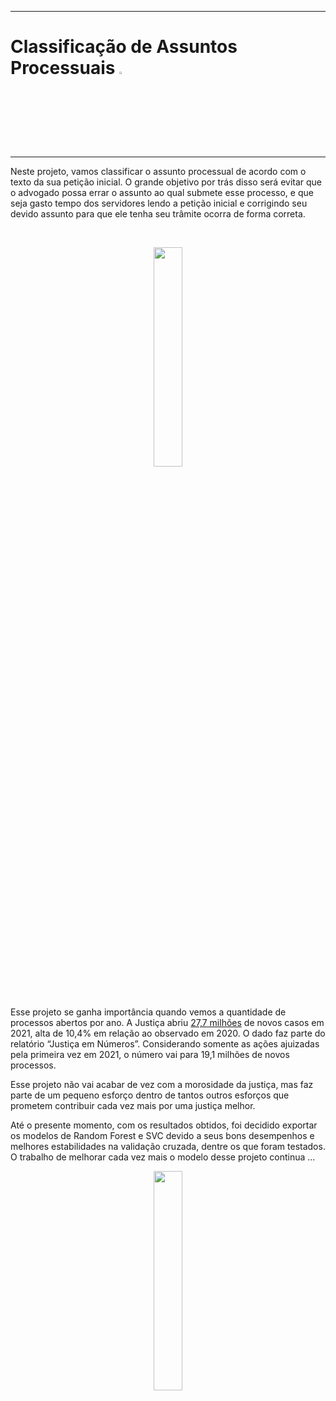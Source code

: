 ***
# **Classificação de Assuntos Processuais** <img src="https://cdn-icons-png.flaticon.com/512/3292/3292568.png" width="3%">
***


Neste projeto, vamos classificar o assunto processual de acordo com o texto da sua petição inicial. O grande objetivo por trás disso será evitar que o advogado possa errar o assunto ao qual submete esse processo, e que seja gasto tempo dos servidores lendo a petição inicial e corrigindo seu devido assunto para que ele tenha seu trâmite ocorra de forma correta. 

<br>
<p align=center>
<img src="https://cdn-icons-png.flaticon.com/512/2912/2912872.png" width="30%"></p>
<br>

Esse projeto se ganha importância quando vemos a quantidade de processos abertos por ano. A Justiça abriu <a href="https://itforum.com.br/noticias/um-terco-dos-brasileiros-ja-foi-vitima-de-fraude-com-cartao-de-credito-diz-ibm/">27,7 milhões</a> de novos casos em 2021, alta de 10,4% em relação ao observado em 2020. O dado faz parte do relatório “Justiça em Números”. Considerando somente as ações ajuizadas pela primeira vez em 2021, o número vai para 19,1 milhões de novos processos.

Esse projeto não vai acabar de vez com a morosidade da justiça, mas faz parte de um pequeno esforço dentro de tantos outros esforços que prometem contribuir cada vez mais por uma justiça melhor. 

Até o presente momento, com os resultados obtidos, foi decidido exportar os modelos de Random Forest e SVC devido a seus bons desempenhos e melhores estabilidades na validação cruzada, dentre os que foram testados. O trabalho de melhorar cada vez mais o modelo desse projeto continua ... 

<p align=center>
<img src="https://cdn-icons-png.flaticon.com/512/9375/9375341.png" width="30%"></p>

